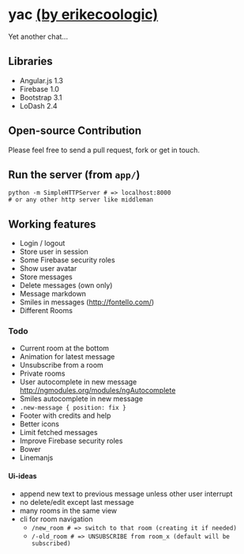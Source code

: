 yac [(by erikecoologic)](https://github.com/ecoologic)
===

Yet another chat...

## Libraries

* Angular.js 1.3
* Firebase 1.0
* Bootstrap 3.1
* LoDash 2.4

## Open-source Contribution

Please feel free to send a pull request, fork or get in touch.

## Run the server (from `app/`)

    python -m SimpleHTTPServer # => localhost:8000
    # or any other http server like middleman

## Working features

* Login / logout
* Store user in session
* Some Firebase security roles
* Show user avatar
* Store messages
* Delete messages (own only)
* Message markdown
* Smiles in messages (http://fontello.com/)
* Different Rooms

### Todo

* Current room at the bottom
* Animation for latest message
* Unsubscribe from a room
* Private rooms
* User autocomplete in new message http://ngmodules.org/modules/ngAutocomplete
* Smiles autocomplete in new message
* `.new-message { position: fix }`
* Footer with credits and help
* Better icons
* Limit fetched messages
* Improve Firebase security roles
* Bower
* Linemanjs

#### Ui-ideas

* append new text to previous message unless other user interrupt
* no delete/edit except last message
* many rooms in the same view
* cli for room navigation
  - `/new_room # => switch to that room (creating it if needed)`
  - `/-old_room # => UNSUBSCRIBE from room_x (default will be subscribed)`
